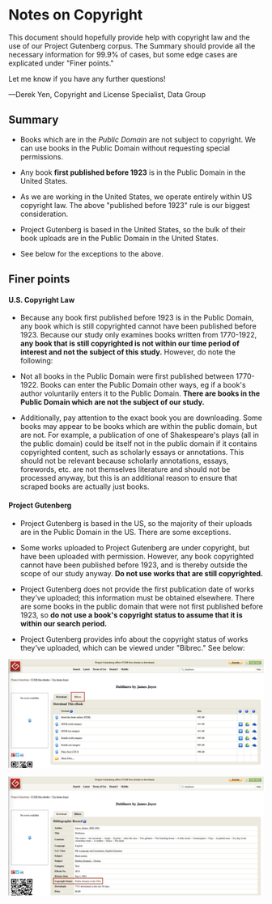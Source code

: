 # Notes on Copyright 

This document should hopefully provide help with copyright law and the use of our Project 
Gutenberg corpus. The Summary should provide all the necessary 
information for 99.9% of cases, but some edge cases are explicated under "Finer points."

Let me know if you have any further questions!

—Derek Yen, Copyright and License Specialist, Data Group

## Summary

* Books which are in the *Public Domain* are not subject to copyright. We can use books in the 
Public Domain without requesting special permissions.

* Any book **first published before 1923** is in the Public Domain in the United States.

* As we are working in the United States, we operate entirely within US copyright law. The above "published before 1923" rule is our 
biggest consideration.

* Project Gutenberg is based in the United States, so the bulk of their book
 uploads are in the Public Domain in the United States.

* See below for the exceptions to the above.


## Finer points

#### U.S. Copyright Law

* Because any book first published before 1923 is in the Public Domain, any book which is still 
copyrighted cannot have been published before 1923. Because our study only examines books written
 from 1770-1922, **any book that is still copyrighted is not within our time period of interest and 
 not the subject of this study.** However, do note the following:

* Not all books in the Public Domain were first published 
between 1770-1922. Books can enter the Public Domain other ways, eg if  a book's author 
voluntarily enters it to the Public Domain. **There are books in the Public Domain which are not 
the subject of our study.**

* Additionally, pay attention to the exact book you are downloading. Some books may appear to be 
books which are within the public domain, but are not. For example, a publication of one of 
Shakespeare's plays (all in the public domain) could be itself not in the public domain if it 
contains copyrighted content, such as scholarly essays or annotations. This should not be 
relevant because scholarly annotations, essays, forewords, etc. are not themselves literature and
 should not be processed anyway, but this is an additional reason to ensure that scraped books 
 are actually just books.

 
#### Project Gutenberg

* Project Gutenberg is based in the US, so the majority of their uploads are in the Public Domain 
in the US. There are some exceptions.

* Some works uploaded to Project Gutenberg are under copyright, but have been uploaded with 
permission. However, any book copyrighted cannot have been published before 1923, and is 
thereby outside the scope of our study anyway. **Do not use works that are still copyrighted.**

* Project Gutenberg does not provide the first publication date of works they've 
uploaded; this information must be obtained elsewhere. There are 
some books in the public domain that were not first published before 1923, so **do not use a book's 
copyright status to assume that it is within our search period.**

* Project Gutenberg provides info about the copyright status of works they've uploaded, which can
 be viewed under "Bibrec." See  below:
 
 ![Bibliographic Record (Bibrec) location on Project Gutenberg](copyright_info_gutenberg1.png "Bibliographic Record (Bibrec) on Project Gutenberg")
 
 ![Copyright Status listed under Bibrec](copyright_info_gutenberg2.png "Copyright Status listed under Bibrec")
